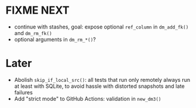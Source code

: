 # FIXME NEXT

- continue with stashes, goal: expose optional `ref_column` in `dm_add_fk()` and `dm_rm_fk()`
- optional arguments in `dm_rm_*()`?

# Later

- Abolish `skip_if_local_src()`: all tests that run only remotely always run at least with SQLite, to avoid hassle with distorted snapshots and late failures
- Add "strict mode" to GitHub Actions: validation in `new_dm3()`
